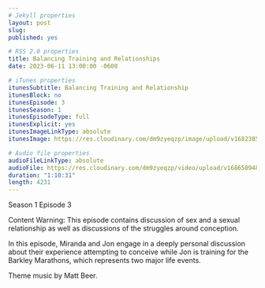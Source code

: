 ```yaml
---
# Jekyll properties
layout: post
slug:
published: yes

# RSS 2.0 properties
title: Balancing Training and Relationships
date: 2023-06-11 13:00:00 -0600

# iTunes properties
itunesSubtitle: Balancing Training and Relationship
itunesBlock: no
itunesEpisode: 3
itunesSeason: 1
itunesEpisodeType: full
itunesExplicit: yes
itunesImageLinkType: absolute
itunesImage: https://res.cloudinary.com/dm9zyeqzp/image/upload/v1682385897/cover_rblshc.png

# Audio file properties
audioFileLinkType: absolute
audioFile: https://res.cloudinary.com/dm9zyeqzp/video/upload/v1686509489/rwp-audio/s1_ep3_balancing_training_and_relationships_dhojvt.m4a
duration: "1:10:31"
length: 4231
---
```


Season 1 Episode 3

Content Warning: This episode contains discussion of sex and a sexual relationship as well as discussions of the struggles around conception.

In this episode, Miranda and Jon engage in a deeply personal discussion about their experience attempting to conceive while Jon is training for the Barkley Marathons, which represents two major life events.

Theme music by Matt Beer.
